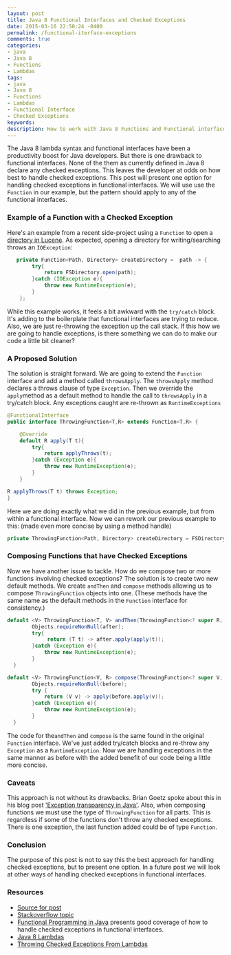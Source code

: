 ```yaml
---
layout: post
title: Java 8 Functional Interfaces and Checked Exceptions
date: 2015-03-16 22:50:24 -0400
permalink: /functional-iterface-exceptions
comments: true
categories: 
- java
- Java 8
- Functions
- Lambdas
tags: 
- java
- Java 8
- Functions
- Lambdas
- Functional Interface
- Checked Exceptions
keywords: 
description: How to work with Java 8 Functions and Functional interfaces that throw checked exceptions
---
```

 The Java 8 lambda syntax and functional interfaces have been a productivity boost for Java developers.   But there is one drawback to functional interfaces.  None of the them as currently defined in Java 8 declare any checked exceptions.   This leaves the developer at odds on how best to handle checked exceptions.  This post will present one option for handling checked exceptions in functional interfaces.  We will use use the `Function` in our example, but the pattern should apply to any of the functional interfaces.
### Example of a Function with a Checked Exception
 Here's an example from a recent side-project using a `Function` to open a [directory in Lucene](http://lucene.apache.org/core/5_0_0/core/org/apache/lucene/store/FSDirectory.html).  As expected, opening a directory for writing/searching throws an `IOException`:

``` java
   private Function<Path, Directory> createDirectory =  path -> {
        try{
            return FSDirectory.open(path);
        }catch (IOException e){
            throw new RuntimeException(e);
        }
    };
```
<!-- more -->


While this example works, it feels a bit awkward with the `try/catch` block.  It's adding to the boilerplate that functional interfaces are trying to reduce.  Also, we are just re-throwing the exception up the call stack.  If this how we are going to handle exceptions, is there something we can do to make our code a little bit cleaner?

### A Proposed Solution
The solution is straight forward.  We are going to extend the `Function` interface and add a method called `throwsApply`. The `throwsApply` method  declares a throws clause of type `Exception`.  Then we override the `apply`method as a default method to handle the call to `throwsApply` in a try/catch block.  Any exceptions caught are re-thrown as `RuntimeExceptions`   
```java
@FunctionalInterface
public interface ThrowingFunction<T,R> extends Function<T,R> {

    @Override
    default R apply(T t){
        try{
            return applyThrows(t);
        }catch (Exception e){
            throw new RuntimeException(e);
        }
    }

R applyThrows(T t) throws Exception;
}
```
Here we are doing exactly what we did in the previous example, but from within a functional interface. 
Now we can rework our previous example to this: (made even more concise by using a method handle)
```java
private ThrowingFunction<Path, Directory> createDirectory = FSDirectory::open;
``` 

### Composing Functions that have Checked Exceptions
Now we have another issue to tackle.   How do we compose two or more functions involving checked exceptions?  The solution is to create two new default methods. We create `andThen` and `compose` methods allowing us to compose `ThrowingFunction` objects into one.  (These methods have the same name as the default methods in the `Function` interface for consistency.) 

```java
default <V> ThrowingFunction<T, V> andThen(ThrowingFunction<? super R, ? extends V> after){
        Objects.requireNonNull(after);
        try{
             return (T t) -> after.apply(apply(t));
        }catch (Exception e){
            throw new RuntimeException(e);
        }
  }

default <V> ThrowingFunction<V, R> compose(ThrowingFunction<? super V, ? extends T> before) {
        Objects.requireNonNull(before);
        try {
            return (V v) -> apply(before.apply(v));
        }catch (Exception e){
            throw new RuntimeException(e);
        }
  }
```  
The code for the`andThen` and `compose` is the same found in the original `Function` interface.  We've just added try/catch blocks and re-throw any `Exception` as a `RuntimeException`.  Now we are handling exceptions in the same manner as before with the added benefit of our code being a little more concise.

### Caveats
This approach is not without its drawbacks. 
Brian Goetz spoke about this in his blog post ['Exception transparency in Java'](https://blogs.oracle.com/briangoetz/entry/exception_transparency_in_java).  Also, when composing functions we must use the type of `ThrowingFunction` for all parts.  This is regardless if some of the functions don't throw any checked exceptions.  There is one exception, the last function added could be of type `Function`.   

### Conclusion
The purpose of this post is not to say this the best approach for handling checked exceptions, but to present one option.  In a future post we will look at other  ways of handling checked exceptions in functional interfaces.


### Resources
* [Source for post](https://gist.github.com/bbejeck/890dc7b743411271eba7)
* [Stackoverflow topic](http://stackoverflow.com/questions/18198176/java-8-lambda-function-that-throws-exception)
* [Functional Programming in Java](https://pragprog.com/book/vsjava8/functional-programming-in-java) presents good coverage of how to handle checked exceptions in functional interfaces.
* [Java 8 Lambdas](http://www.amazon.com/Java-Lambdas-Pragmatic-Functional-Programming/dp/1449370772/ref=sr_1_1?ie=UTF8&qid=1426211120&sr=8-1&keywords=java+8+lambda) 
* [Throwing Checked Exceptions From Lambdas](http://www.javaspecialists.eu/archive/Issue221.html)
 


